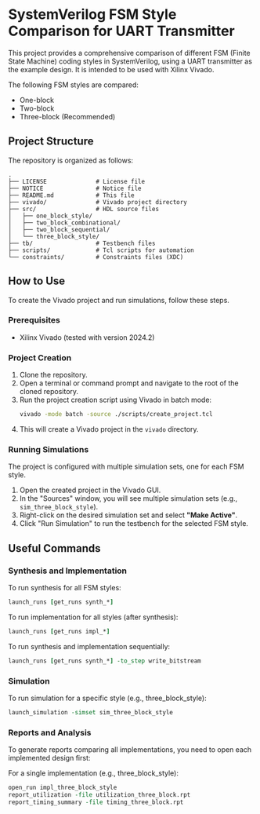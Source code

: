 # SystemVerilog FSM Style Comparison for UART Transmitter

This project provides a comprehensive comparison of different FSM (Finite State Machine) coding styles in SystemVerilog, using a UART transmitter as the example design. It is intended to be used with Xilinx Vivado.

The following FSM styles are compared:
-   One-block
-   Two-block
-   Three-block (Recommended)

## Project Structure

The repository is organized as follows:
```
.
├── LICENSE              # License file
├── NOTICE               # Notice file
├── README.md            # This file
├── vivado/              # Vivado project directory
├── src/                 # HDL source files
│   ├── one_block_style/
│   ├── two_block_combinational/
│   ├── two_block_sequential/
│   └── three_block_style/
├── tb/                  # Testbench files
├── scripts/             # Tcl scripts for automation
└── constraints/         # Constraints files (XDC)
```

## How to Use

To create the Vivado project and run simulations, follow these steps.

### Prerequisites
- Xilinx Vivado (tested with version 2024.2)

### Project Creation
1.  Clone the repository.
2.  Open a terminal or command prompt and navigate to the root of the cloned repository.
3.  Run the project creation script using Vivado in batch mode:
    ```sh
    vivado -mode batch -source ./scripts/create_project.tcl
    ```
4.  This will create a Vivado project in the `vivado` directory.

### Running Simulations
The project is configured with multiple simulation sets, one for each FSM style.

1.  Open the created project in the Vivado GUI.
2.  In the "Sources" window, you will see multiple simulation sets (e.g., `sim_three_block_style`).
3.  Right-click on the desired simulation set and select **"Make Active"**.
4.  Click "Run Simulation" to run the testbench for the selected FSM style.

## Useful Commands

### Synthesis and Implementation
To run synthesis for all FSM styles:
```tcl
launch_runs [get_runs synth_*]
```

To run implementation for all styles (after synthesis):
```tcl
launch_runs [get_runs impl_*]
```

To run synthesis and implementation sequentially:
```tcl
launch_runs [get_runs synth_*] -to_step write_bitstream
```

### Simulation
To run simulation for a specific style (e.g., three_block_style):
```tcl
launch_simulation -simset sim_three_block_style
```

### Reports and Analysis
To generate reports comparing all implementations, you need to open each implemented design first:

For a single implementation (e.g., three_block_style):
```tcl
open_run impl_three_block_style
report_utilization -file utilization_three_block.rpt
report_timing_summary -file timing_three_block.rpt
```
